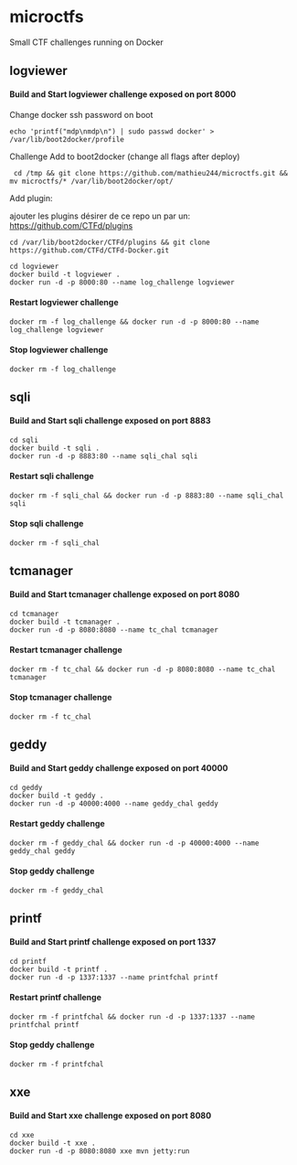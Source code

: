 # microctfs
Small CTF challenges running on Docker

## logviewer

#### Build and Start logviewer challenge exposed on port 8000
Change docker ssh password on boot
```
echo 'printf("mdp\nmdp\n") | sudo passwd docker' > /var/lib/boot2docker/profile
```

Challenge Add to boot2docker (change all flags after deploy)

```
 cd /tmp && git clone https://github.com/mathieu244/microctfs.git &&  mv microctfs/* /var/lib/boot2docker/opt/
```

Add plugin:

ajouter les plugins désirer de ce repo un par un: https://github.com/CTFd/plugins

```
cd /var/lib/boot2docker/CTFd/plugins && git clone https://github.com/CTFd/CTFd-Docker.git
```

```
cd logviewer
docker build -t logviewer . 
docker run -d -p 8000:80 --name log_challenge logviewer
```

#### Restart logviewer challenge

```
docker rm -f log_challenge && docker run -d -p 8000:80 --name log_challenge logviewer
```

#### Stop logviewer challenge

```
docker rm -f log_challenge
```

## sqli

#### Build and Start sqli challenge exposed on port 8883

```
cd sqli
docker build -t sqli . 
docker run -d -p 8883:80 --name sqli_chal sqli
```

#### Restart sqli challenge

```
docker rm -f sqli_chal && docker run -d -p 8883:80 --name sqli_chal sqli
```

#### Stop sqli challenge

```
docker rm -f sqli_chal
```


## tcmanager

#### Build and Start tcmanager challenge exposed on port 8080

```
cd tcmanager
docker build -t tcmanager . 
docker run -d -p 8080:8080 --name tc_chal tcmanager
```

#### Restart tcmanager challenge

```
docker rm -f tc_chal && docker run -d -p 8080:8080 --name tc_chal tcmanager
```

#### Stop tcmanager challenge

```
docker rm -f tc_chal
```


## geddy

#### Build and Start geddy challenge exposed on port 40000

```
cd geddy
docker build -t geddy . 
docker run -d -p 40000:4000 --name geddy_chal geddy
```

#### Restart geddy challenge

```
docker rm -f geddy_chal && docker run -d -p 40000:4000 --name geddy_chal geddy
```

#### Stop geddy challenge

```
docker rm -f geddy_chal
```

## printf

#### Build and Start printf challenge exposed on port 1337

```
cd printf
docker build -t printf .
docker run -d -p 1337:1337 --name printfchal printf
```

#### Restart printf challenge

```
docker rm -f printfchal && docker run -d -p 1337:1337 --name printfchal printf
```

#### Stop geddy challenge

```
docker rm -f printfchal
```


## xxe

#### Build and Start xxe challenge exposed on port 8080

```
cd xxe
docker build -t xxe .
docker run -d -p 8080:8080 xxe mvn jetty:run
```

